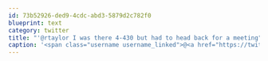 ```yaml
---
id: 73b52926-ded9-4cdc-abd3-5879d2c782f0
blueprint: text
category: twitter
title: "'@rtaylor I was there 4-430 but had to head back for a meeting"
caption: '<span class="username username_linked">@<a href="https://twitter.com/rtaylor" title="Elon Musk">rtaylor</a></span> I was there 4-430 but had to head back for a meeting'
---
```

